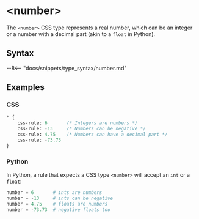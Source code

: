 # &lt;number&gt;

The `<number>` CSS type represents a real number, which can be an integer or a number with a decimal part (akin to a `float` in Python).

## Syntax

--8<-- "docs/snippets/type_syntax/number.md"

## Examples

### CSS

```sass
* {
    css-rule: 6       /* Integers are numbers */
    css-rule: -13     /* Numbers can be negative */
    css-rule: 4.75    /* Numbers can have a decimal part */
    css-rule: -73.73
}
```

### Python

In Python, a rule that expects a CSS type `<number>` will accept an `int` or a `float`:

```py
number = 6       # ints are numbers
number = -13     # ints can be negative
number = 4.75    # floats are numbers
number = -73.73  # negative floats too
```

